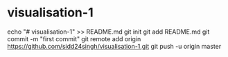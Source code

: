 # visualisation-1
echo "# visualisation-1" >> README.md
git init
git add README.md
git commit -m "first commit"
git remote add origin https://github.com/sidd24singh/visualisation-1.git
git push -u origin master
